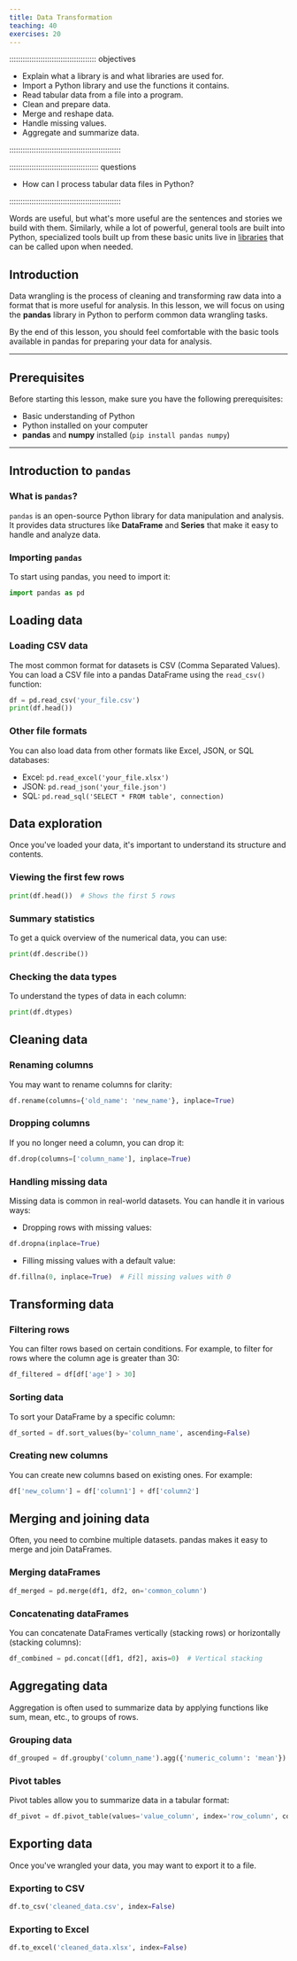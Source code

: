```yaml
---
title: Data Transformation
teaching: 40
exercises: 20
---
```


::::::::::::::::::::::::::::::::::::::: objectives

- Explain what a library is and what libraries are used for.
- Import a Python library and use the functions it contains.
- Read tabular data from a file into a program.
- Clean and prepare data.
- Merge and reshape data.
- Handle missing values.
- Aggregate and summarize data.

::::::::::::::::::::::::::::::::::::::::::::::::::

:::::::::::::::::::::::::::::::::::::::: questions

- How can I process tabular data files in Python?

::::::::::::::::::::::::::::::::::::::::::::::::::

Words are useful, but what's more useful are the sentences and stories we build with them.
Similarly, while a lot of powerful, general tools are built into Python,
specialized tools built up from these basic units live in
[libraries](../learners/reference.md#library)
that can be called upon when needed.

## Introduction

Data wrangling is the process of cleaning and transforming raw data into a format that is more useful for analysis. In this lesson, we will focus on using the **pandas** library in Python to perform common data wrangling tasks.

By the end of this lesson, you should feel comfortable with the basic tools available in pandas for preparing your data for analysis.

---

## Prerequisites

Before starting this lesson, make sure you have the following prerequisites:

- Basic understanding of Python
- Python installed on your computer
- **pandas** and **numpy** installed (`pip install pandas numpy`)

---

## Introduction to `pandas`

### What is `pandas`?

`pandas` is an open-source Python library for data manipulation and analysis. It provides data structures like **DataFrame** and **Series** that make it easy to handle and analyze data.

### Importing `pandas`

To start using pandas, you need to import it:

```python
import pandas as pd
```

## Loading data

### Loading CSV data

The most common format for datasets is CSV (Comma Separated Values). You can load a CSV file into a pandas DataFrame using the `read_csv()` function:

```python
df = pd.read_csv('your_file.csv')
print(df.head())
```

### Other file formats

You can also load data from other formats like Excel, JSON, or SQL databases:

- Excel: `pd.read_excel('your_file.xlsx')`
- JSON: `pd.read_json('your_file.json')`
- SQL: `pd.read_sql('SELECT * FROM table', connection)`

## Data exploration

Once you've loaded your data, it's important to understand its structure and contents.

### Viewing the first few rows

```python
print(df.head())  # Shows the first 5 rows
```

### Summary statistics

To get a quick overview of the numerical data, you can use:

```python
print(df.describe())
```

### Checking the data types

To understand the types of data in each column:

```python
print(df.dtypes)
```

## Cleaning data

### Renaming columns

You may want to rename columns for clarity:

```python
df.rename(columns={'old_name': 'new_name'}, inplace=True)
```

### Dropping columns

If you no longer need a column, you can drop it:

```python
df.drop(columns=['column_name'], inplace=True)
```

### Handling missing data

Missing data is common in real-world datasets. You can handle it in various ways:

- Dropping rows with missing values:

```python
df.dropna(inplace=True)
```

- Filling missing values with a default value:

```python
df.fillna(0, inplace=True)  # Fill missing values with 0
```

## Transforming data

### Filtering rows

You can filter rows based on certain conditions. For example, to filter for rows where the column age is greater than 30:

```python
df_filtered = df[df['age'] > 30]
```

### Sorting data

To sort your DataFrame by a specific column:

```python
df_sorted = df.sort_values(by='column_name', ascending=False)
```

### Creating new columns

You can create new columns based on existing ones. For example:

```python
df['new_column'] = df['column1'] + df['column2']
```

## Merging and joining data

Often, you need to combine multiple datasets. pandas makes it easy to merge and join DataFrames.

### Merging dataFrames

```python
df_merged = pd.merge(df1, df2, on='common_column')
```

### Concatenating dataFrames

You can concatenate DataFrames vertically (stacking rows) or horizontally (stacking columns):

```python
df_combined = pd.concat([df1, df2], axis=0)  # Vertical stacking
```

## Aggregating data

Aggregation is often used to summarize data by applying functions like sum, mean, etc., to groups of rows.

### Grouping data

```python
df_grouped = df.groupby('column_name').agg({'numeric_column': 'mean'})
```

### Pivot tables

Pivot tables allow you to summarize data in a tabular format:

```python
df_pivot = df.pivot_table(values='value_column', index='row_column', columns='column_column')
```

## Exporting data

Once you've wrangled your data, you may want to export it to a file.

### Exporting to CSV

```python
df.to_csv('cleaned_data.csv', index=False)
```

### Exporting to Excel

```python
df.to_excel('cleaned_data.xlsx', index=False)
```
